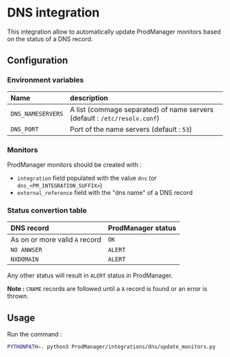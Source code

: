# DNS integration

This integration allow to automatically update ProdManager monitors based on the status of a DNS record.

## Configuration

### Environment variables

| Name | description |
|:-----|:------------|
| `DNS_NAMESERVERS` | A list (commage separated) of name servers (default : `/etc/resolv.conf`) |
| `DNS_PORT`        | Port of the name servers (default : `53`) |

### Monitors

ProdManager monitors should be created with :

- `integration` field populated with the value `dns` (or `dns_<PM_INTEGRATION_SUFFIX>`)
- `external_reference` field with the "dns name" of a DNS record

### Status convertion table

| DNS record | ProdManager status |
|:-----------|:-------------------|
| As on or more valid `A` record | `OK` |
| `NO ANWSER`                    | `ALERT` |
| `NXDOMAIN`                     | `ALERT` |

Any other status will result in `ALERT` status in ProdManager.

**Note :** `CNAME` records are followed until a `A` record is found or an error is thrown.

## Usage

Run the command : 

```bash
PYTHONPATH=. python3 ProdManager/integrations/dns/update_monitors.py
```